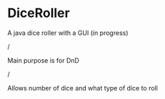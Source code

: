 # DiceRoller
A java dice roller with a GUI (in progress)

/

Main purpose is for DnD

/

Allows number of dice and what type of dice to roll
